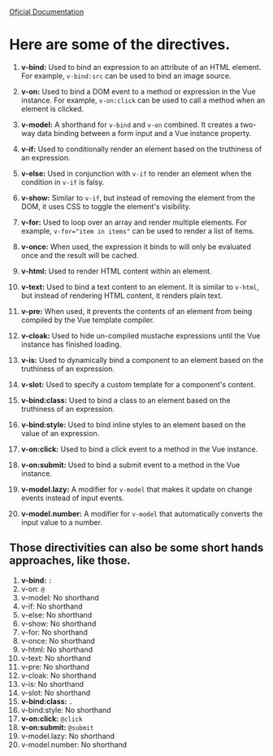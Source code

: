 [Oficial Documentation](https://vuejs.org/guide/essentials/event-handling.html)


# Here are some of the directives.

1.  **v-bind:** Used to bind an expression to an attribute of an HTML element. For example, `v-bind:src` can be used to bind an image source.
    
2.  **v-on:** Used to bind a DOM event to a method or expression in the Vue instance. For example, `v-on:click` can be used to call a method when an element is clicked.
    
3.  **v-model:** A shorthand for `v-bind` and `v-on` combined. It creates a two-way data binding between a form input and a Vue instance property.
    
4.  **v-if:** Used to conditionally render an element based on the truthiness of an expression.
    
5.  **v-else:** Used in conjunction with `v-if` to render an element when the condition in `v-if` is falsy.
    
6.  **v-show:** Similar to `v-if`, but instead of removing the element from the DOM, it uses CSS to toggle the element's visibility.
    
7.  **v-for:** Used to loop over an array and render multiple elements. For example, `v-for="item in items"` can be used to render a list of items.
    
8.  **v-once:** When used, the expression it binds to will only be evaluated once and the result will be cached.
    
9.  **v-html:** Used to render HTML content within an element.
    
10.  **v-text:** Used to bind a text content to an element. It is similar to `v-html`, but instead of rendering HTML content, it renders plain text.
    
11.  **v-pre:** When used, it prevents the contents of an element from being compiled by the Vue template compiler.
    
12.  **v-cloak:** Used to hide un-compiled mustache expressions until the Vue instance has finished loading.
    
13.  **v-is:** Used to dynamically bind a component to an element based on the truthiness of an expression.
    
14.  **v-slot:** Used to specify a custom template for a component's content.
    
15.  **v-bind:class:** Used to bind a class to an element based on the truthiness of an expression.
    
16.  **v-bind:style:** Used to bind inline styles to an element based on the value of an expression.
    
17.  **v-on:click:** Used to bind a click event to a method in the Vue instance.
    
18.  **v-on:submit:** Used to bind a submit event to a method in the Vue instance.
    
19.  **v-model.lazy:** A modifier for `v-model` that makes it update on change events instead of input events.
    
20.  **v-model.number:** A modifier for `v-model` that automatically converts the input value to a number.


## Those directivities can also be some short hands approaches, like those.

1.  **v-bind:** `:`
2.  v-on: `@`
3.  v-model: No shorthand
4.  v-if: No shorthand
5.  v-else: No shorthand
6.  v-show: No shorthand
7.  v-for: No shorthand
8.  v-once: No shorthand
9.  v-html: No shorthand
10.  v-text: No shorthand
11.  v-pre: No shorthand
12.  v-cloak: No shorthand
13.  v-is: No shorthand
14.  v-slot: No shorthand
15.  **v-bind:class:** `.`
16.  v-bind:style: No shorthand
17.  **v-on:click:** `@click`
18.  **v-on:submit:** `@submit`
19.  v-model.lazy: No shorthand
20.  v-model.number: No shorthand
